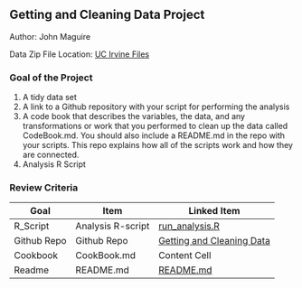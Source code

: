 ## Getting and Cleaning Data Project

Author: John Maguire

Data Zip File Location: [UC Irvine Files](http://archive.ics.uci.edu/ml/machine-learning-databases/00240/)

### Goal of the Project

1. A tidy data set
2. A link to a Github repository with your script for performing the analysis
3. A code book that describes the variables, the data, and any transformations or work that you performed to clean up the data called CodeBook.md. You should also include a README.md in the repo with your scripts. This repo explains how all of the scripts work and how they are connected.
4. Analysis R Script

### Review Criteria
| Goal  | Item | Linked Item |
| ------------- | ------------- | ------------ |
| R_Script  | Analysis R-script  | [run_analysis.R](https://github.com/john-maguire/datasciencecoursera/blob/master/Getting_And_Cleaning_Data/run_analysis.R) |
| Github Repo  | Github Repo  | [Getting and Cleaning Data](https://github.com/john-maguire/datasciencecoursera/tree/master/Getting_And_Cleaning_Data) |
| Cookbook  | CookBook.md  | Content Cell |
| Readme  | README.md  | [README.md](https://github.com/john-maguire/datasciencecoursera/blob/master/Getting_And_Cleaning_Data/README.md) |

